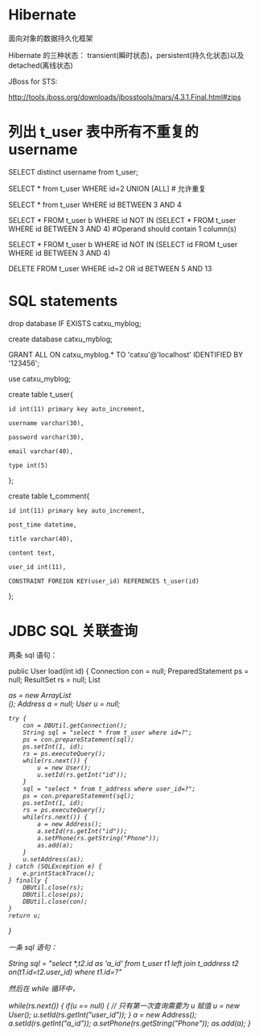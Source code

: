 # Hibernate
面向对象的数据持久化框架

Hibernate 的三种状态：
transient(瞬时状态)，persistent(持久化状态)以及detached(离线状态)

JBoss for STS:

http://tools.jboss.org/downloads/jbosstools/mars/4.3.1.Final.html#zips


# 列出 t_user 表中所有不重复的 username

SELECT distinct username from t_user;	

SELECT * from t_user  WHERE id=2 
UNION [ALL] # 允许重复

SELECT * from t_user WHERE id BETWEEN 3 AND 4

SELECT *
FROM t_user b
WHERE id NOT IN (SELECT * FROM t_user WHERE id BETWEEN 3 AND 4) #Operand should contain 1 column(s)

SELECT *
FROM t_user b
WHERE id NOT IN (SELECT id FROM t_user WHERE id BETWEEN 3 AND 4)

DELETE FROM t_user WHERE id=2 OR id BETWEEN 5 AND 13

# SQL statements

drop database IF EXISTS catxu_myblog;

create database catxu_myblog;

GRANT ALL ON catxu_myblog.* TO 'catxu'@'localhost' IDENTIFIED BY '123456';

use catxu_myblog;

create table t_user{

	id int(11) primary key auto_increment,
	
	username varchar(30),
	
	password varchar(30),
	
	email varchar(40),
	
	type int(5)

};

create table t_comment{

	id int(11) primary key auto_increment,
	
	post_time datetime,
	
	title varchar(40),
	
	content text,
	
	user_id int(11),
	
	CONSTRAINT FOREIGN KEY(user_id) REFERENCES t_user(id)

};

# JDBC SQL 关联查询

两条 sql 语句：

public User load(int id) {
	Connection con = null;
	PreparedStatement ps = null;
	ResultSet rs = null;
	List<Address> as = new ArrayList<Address>();
	Address a = null;
	User u = null;

	try {
		con = DBUtil.getConnection();
		String sql = "select * from t_user where id=?";
		ps = con.prepareStatement(sql);
		ps.setInt(1, id);
		rs = ps.executeQuery();
		while(rs.next()) {
			u = new User();
			u.setId(rs.getInt("id"));
		}
		sql = "select * from t_address where user_id=?";
		ps = con.prepareStatement(sql);
		ps.setInt(1, id);
		rs = ps.executeQuery();
		while(rs.next()) {
			a = new Address();
			a.setId(rs.getInt("id"));
			a.setPhone(rs.getString("Phone"));
			as.add(a);
		}
		u.setAddress(as);
	} catch (SQLException e) {
		e.printStackTrace();
	} finally {
		DBUtil.close(rs);
		DBUtil.close(ps);
		DBUtil.close(con);
	}
	return u;
}

一条 sql 语句：

String sql = "select *,t2.id as 'a_id' from t_user t1 
left join t_address t2 on(t1.id=t2.user_id) 
where t1.id=?"

然后在 while 循环中，

while(rs.next()) {
			if(u == null) {	// 只有第一次查询需要为 u 赋值
				u = new User();
				u.setId(rs.getInt("user_id"));
			}
			a = new Address();
			a.setId(rs.getInt("a_id"));
			a.setPhone(rs.getString("Phone"));
			as.add(a);
		}